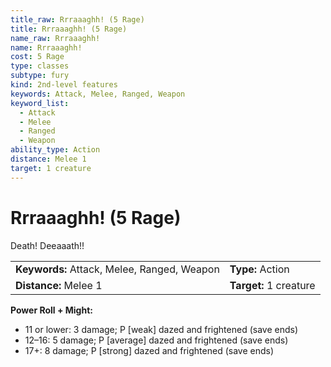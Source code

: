 ```yaml
---
title_raw: Rrraaaghh! (5 Rage)
title: Rrraaaghh! (5 Rage)
name_raw: Rrraaaghh!
name: Rrraaaghh!
cost: 5 Rage
type: classes
subtype: fury
kind: 2nd-level features
keywords: Attack, Melee, Ranged, Weapon
keyword_list:
  - Attack
  - Melee
  - Ranged
  - Weapon
ability_type: Action
distance: Melee 1
target: 1 creature
---
```


# Rrraaaghh! (5 Rage)

Death! Deeaaath!!

|                                             |                        |
| :------------------------------------------ | :--------------------- |
| **Keywords:** Attack, Melee, Ranged, Weapon | **Type:** Action       |
| **Distance:** Melee 1                       | **Target:** 1 creature |

**Power Roll + Might:**

- 11 or lower: 3 damage; P \[weak\] dazed and frightened (save ends)
- 12–16: 5 damage; P \[average\] dazed and frightened (save ends)
- 17+: 8 damage; P \[strong\] dazed and frightened (save ends)
